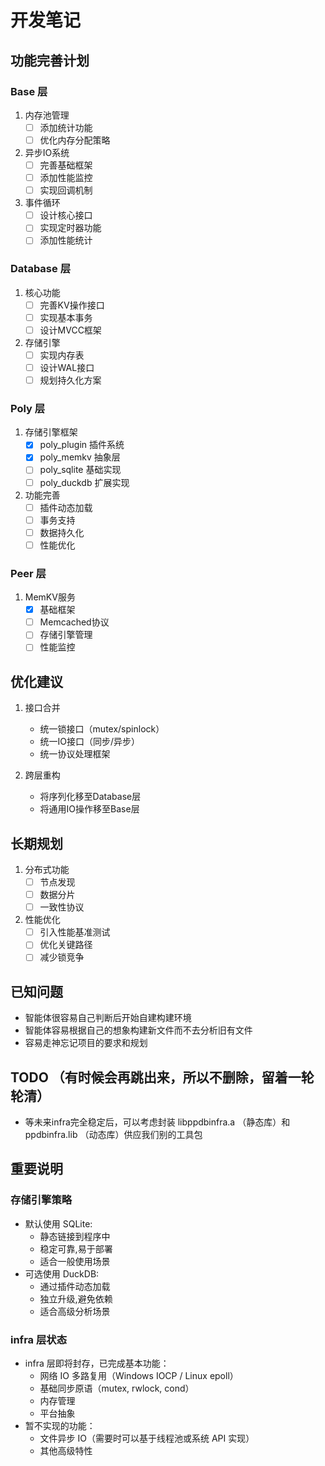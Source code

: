# 开发笔记

## 功能完善计划

### Base 层
1. 内存池管理
   - [ ] 添加统计功能
   - [ ] 优化内存分配策略

2. 异步IO系统
   - [ ] 完善基础框架
   - [ ] 添加性能监控
   - [ ] 实现回调机制

3. 事件循环
   - [ ] 设计核心接口
   - [ ] 实现定时器功能
   - [ ] 添加性能统计

### Database 层
1. 核心功能
   - [ ] 完善KV操作接口
   - [ ] 实现基本事务
   - [ ] 设计MVCC框架

2. 存储引擎
   - [ ] 实现内存表
   - [ ] 设计WAL接口
   - [ ] 规划持久化方案

### Poly 层
1. 存储引擎框架
   - [x] poly_plugin 插件系统
   - [x] poly_memkv 抽象层
   - [ ] poly_sqlite 基础实现
   - [ ] poly_duckdb 扩展实现

2. 功能完善
   - [ ] 插件动态加载
   - [ ] 事务支持
   - [ ] 数据持久化
   - [ ] 性能优化

### Peer 层
1. MemKV服务
   - [x] 基础框架
   - [ ] Memcached协议
   - [ ] 存储引擎管理
   - [ ] 性能监控

## 优化建议

1. 接口合并
   - 统一锁接口（mutex/spinlock）
   - 统一IO接口（同步/异步）
   - 统一协议处理框架

2. 跨层重构
   - 将序列化移至Database层
   - 将通用IO操作移至Base层

## 长期规划

1. 分布式功能
   - [ ] 节点发现
   - [ ] 数据分片
   - [ ] 一致性协议

2. 性能优化
   - [ ] 引入性能基准测试
   - [ ] 优化关键路径
   - [ ] 减少锁竞争 

## 已知问题

- 智能体很容易自己判断后开始自建构建环境
- 智能体容易根据自己的想象构建新文件而不去分析旧有文件
- 容易走神忘记项目的要求和规划

## TODO （有时候会再跳出来，所以不删除，留着一轮轮清）

- 等未来infra完全稳定后，可以考虑封装 libppdbinfra.a （静态库）和 ppdbinfra.lib （动态库）供应我们别的工具包

## 重要说明

### 存储引擎策略
- 默认使用 SQLite:
  - 静态链接到程序中
  - 稳定可靠,易于部署
  - 适合一般使用场景
- 可选使用 DuckDB:
  - 通过插件动态加载
  - 独立升级,避免依赖
  - 适合高级分析场景

### infra 层状态
- infra 层即将封存，已完成基本功能：
  - 网络 IO 多路复用（Windows IOCP / Linux epoll）
  - 基础同步原语（mutex, rwlock, cond）
  - 内存管理
  - 平台抽象
- 暂不实现的功能：
  - 文件异步 IO（需要时可以基于线程池或系统 API 实现）
  - 其他高级特性